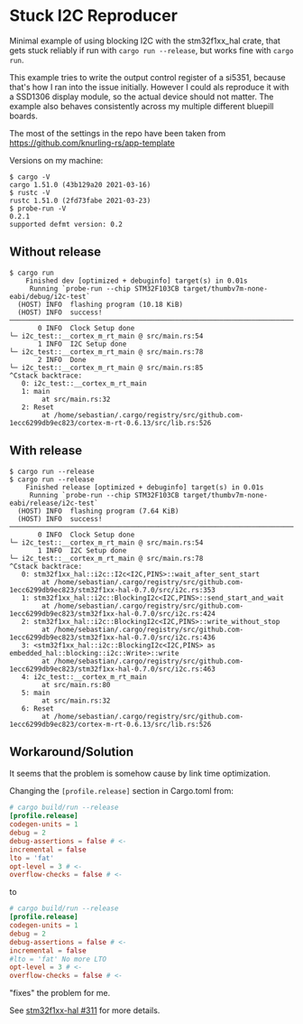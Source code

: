 Stuck I2C Reproducer
====================

Minimal example of using blocking I2C with the stm32f1xx_hal crate,
that gets stuck reliably if run with `cargo run --release`, but works fine with `cargo run`.

This example tries to write the output control register of a si5351,
because that's how I ran into the issue initially.
However I could als reproduce it with a SSD1306 display module, so the actual device should not matter.
The example also behaves consistently across my multiple different bluepill boards.

The most of the settings in the repo have been taken from https://github.com/knurling-rs/app-template

Versions on my machine:
```
$ cargo -V
cargo 1.51.0 (43b129a20 2021-03-16)
$ rustc -V
rustc 1.51.0 (2fd73fabe 2021-03-23)
$ probe-run -V
0.2.1
supported defmt version: 0.2
```


Without release
---------------
```
$ cargo run
    Finished dev [optimized + debuginfo] target(s) in 0.01s
     Running `probe-run --chip STM32F103CB target/thumbv7m-none-eabi/debug/i2c-test`
  (HOST) INFO  flashing program (10.18 KiB)
  (HOST) INFO  success!
────────────────────────────────────────────────────────────────────────────────
       0 INFO  Clock Setup done
└─ i2c_test::__cortex_m_rt_main @ src/main.rs:54
       1 INFO  I2C Setup done
└─ i2c_test::__cortex_m_rt_main @ src/main.rs:78
       2 INFO  Done
└─ i2c_test::__cortex_m_rt_main @ src/main.rs:85
^Cstack backtrace:
   0: i2c_test::__cortex_m_rt_main
   1: main
        at src/main.rs:32
   2: Reset
        at /home/sebastian/.cargo/registry/src/github.com-1ecc6299db9ec823/cortex-m-rt-0.6.13/src/lib.rs:526
```

With release
------------
```
$ cargo run --release
$ cargo run --release
    Finished release [optimized + debuginfo] target(s) in 0.01s
     Running `probe-run --chip STM32F103CB target/thumbv7m-none-eabi/release/i2c-test`
  (HOST) INFO  flashing program (7.64 KiB)
  (HOST) INFO  success!
────────────────────────────────────────────────────────────────────────────────
       0 INFO  Clock Setup done
└─ i2c_test::__cortex_m_rt_main @ src/main.rs:54
       1 INFO  I2C Setup done
└─ i2c_test::__cortex_m_rt_main @ src/main.rs:78
^Cstack backtrace:
   0: stm32f1xx_hal::i2c::I2c<I2C,PINS>::wait_after_sent_start
        at /home/sebastian/.cargo/registry/src/github.com-1ecc6299db9ec823/stm32f1xx-hal-0.7.0/src/i2c.rs:353
   1: stm32f1xx_hal::i2c::BlockingI2c<I2C,PINS>::send_start_and_wait
        at /home/sebastian/.cargo/registry/src/github.com-1ecc6299db9ec823/stm32f1xx-hal-0.7.0/src/i2c.rs:424
   2: stm32f1xx_hal::i2c::BlockingI2c<I2C,PINS>::write_without_stop
        at /home/sebastian/.cargo/registry/src/github.com-1ecc6299db9ec823/stm32f1xx-hal-0.7.0/src/i2c.rs:436
   3: <stm32f1xx_hal::i2c::BlockingI2c<I2C,PINS> as embedded_hal::blocking::i2c::Write>::write
        at /home/sebastian/.cargo/registry/src/github.com-1ecc6299db9ec823/stm32f1xx-hal-0.7.0/src/i2c.rs:463
   4: i2c_test::__cortex_m_rt_main
        at src/main.rs:80
   5: main
        at src/main.rs:32
   6: Reset
        at /home/sebastian/.cargo/registry/src/github.com-1ecc6299db9ec823/cortex-m-rt-0.6.13/src/lib.rs:526
```


Workaround/Solution
-------------------
It seems that the problem is somehow cause by link time optimization.

Changing the `[profile.release]` section in Cargo.toml from:
```toml
# cargo build/run --release
[profile.release]
codegen-units = 1
debug = 2
debug-assertions = false # <-
incremental = false
lto = 'fat'
opt-level = 3 # <-
overflow-checks = false # <-
```

to

```toml
# cargo build/run --release
[profile.release]
codegen-units = 1
debug = 2
debug-assertions = false # <-
incremental = false
#lto = 'fat' No more LTO
opt-level = 3 # <-
overflow-checks = false # <-
```

"fixes" the problem for me.

See [stm32f1xx-hal #311](https://github.com/stm32-rs/stm32f1xx-hal/issues/311) for more details.

